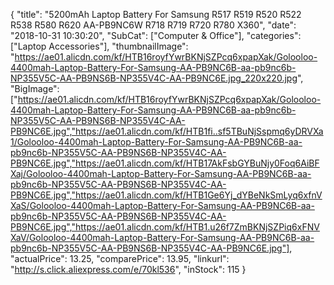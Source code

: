 {
	"title": "5200mAh  Laptop Battery For Samsung  R517 R519  R520 R522 R538 R580 R620 AA-PB9NC6W  R718   R719 R720  R780  X360",
	"date": "2018-10-31 10:30:20",
	"SubCat": ["Computer & Office"],
	"categories": ["Laptop Accessories"],
	"thumbnailImage": "https://ae01.alicdn.com/kf/HTB16royfYwrBKNjSZPcq6xpapXak/Golooloo-4400mah-Laptop-Battery-For-Samsung-AA-PB9NC6B-aa-pb9nc6b-NP355V5C-AA-PB9NS6B-NP355V4C-AA-PB9NC6E.jpg_220x220.jpg",
	"BigImage": ["https://ae01.alicdn.com/kf/HTB16royfYwrBKNjSZPcq6xpapXak/Golooloo-4400mah-Laptop-Battery-For-Samsung-AA-PB9NC6B-aa-pb9nc6b-NP355V5C-AA-PB9NS6B-NP355V4C-AA-PB9NC6E.jpg","https://ae01.alicdn.com/kf/HTB1fi..sf5TBuNjSspmq6yDRVXa1/Golooloo-4400mah-Laptop-Battery-For-Samsung-AA-PB9NC6B-aa-pb9nc6b-NP355V5C-AA-PB9NS6B-NP355V4C-AA-PB9NC6E.jpg","https://ae01.alicdn.com/kf/HTB17AkFsbGYBuNjy0Foq6AiBFXaj/Golooloo-4400mah-Laptop-Battery-For-Samsung-AA-PB9NC6B-aa-pb9nc6b-NP355V5C-AA-PB9NS6B-NP355V4C-AA-PB9NC6E.jpg","https://ae01.alicdn.com/kf/HTB1Ge6Yj_dYBeNkSmLyq6xfnVXaS/Golooloo-4400mah-Laptop-Battery-For-Samsung-AA-PB9NC6B-aa-pb9nc6b-NP355V5C-AA-PB9NS6B-NP355V4C-AA-PB9NC6E.jpg","https://ae01.alicdn.com/kf/HTB1.u26f7ZmBKNjSZPiq6xFNVXaV/Golooloo-4400mah-Laptop-Battery-For-Samsung-AA-PB9NC6B-aa-pb9nc6b-NP355V5C-AA-PB9NS6B-NP355V4C-AA-PB9NC6E.jpg"],
	"actualPrice": 13.25,
	"comparePrice": 13.95,
	"linkurl": "http://s.click.aliexpress.com/e/70kl536",
	"inStock": 115
}
